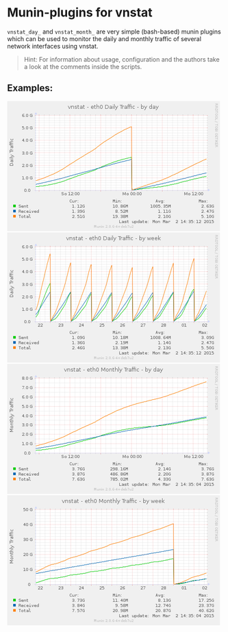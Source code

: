 Munin-plugins for vnstat
========================
`vnstat_day_` and `vnstat_month_` are very simple (bash-based) munin plugins which can be used to monitor the daily and monthly traffic of several network interfaces using vnstat.

> Hint: For information about usage, configuration and the authors take a look at the comments inside the scripts.

Examples:
---------
![Example: Daily Traffic - By Day](examples/daily_traffic_by_day.png "Daily Traffic - By Day")
![Example: Daily Traffic - By Week](examples/daily_traffic_by_week.png "Daily Traffic - By Week")
![Example: Monthly Traffic - By Day](examples/monthly_traffic_by_day.png "Monthly Traffic - By Day")
![Example: Monthly Traffic - By Week](examples/monthly_traffic_by_week.png "Monthly Traffic - By Week")
